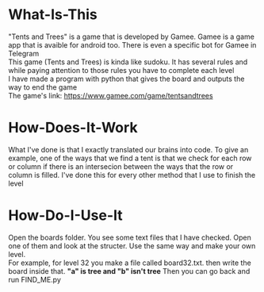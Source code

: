 # What-Is-This
"Tents and Trees" is a game that is developed by Gamee. 
Gamee is a game app that is avaible for android too. 
There is even a specific bot for Gamee in Telegram<br>
This game (Tents and Trees) is kinda like sudoku. 
It has several rules and while paying attention to those rules you have to complete each level<br>
I have made a program with python that gives the board and outputs the way to end the game<br>
The game's link: https://www.gamee.com/game/tentsandtrees

# How-Does-It-Work
What I've done is that I exactly translated our brains into code. 
To give an example, one of the ways that we find a tent is that we check for each row or column if there is 
an intersecion between the ways that the row or column is filled. 
I've done this for every other method that I use to finish the level

# How-Do-I-Use-It
Open the boards folder. You see some text files that I have checked. 
Open one of them and look at the structer. Use the same way and make your own level.<br>
For example, for level 32 you make a file called board32.txt. 
then write the board inside that. <b>"a" is tree and "b" isn't tree</b> 
Then you can go back and run FIND_ME.py
